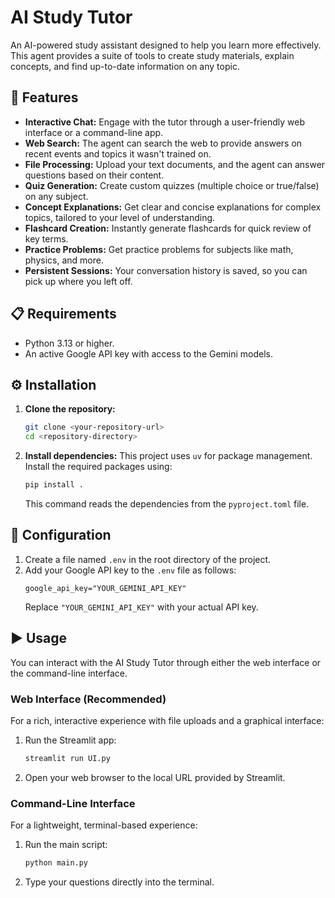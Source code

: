 # AI Study Tutor

An AI-powered study assistant designed to help you learn more effectively. This agent provides a suite of tools to create study materials, explain concepts, and find up-to-date information on any topic.

## 🚀 Features

*   **Interactive Chat:** Engage with the tutor through a user-friendly web interface or a command-line app.
*   **Web Search:** The agent can search the web to provide answers on recent events and topics it wasn't trained on.
*   **File Processing:** Upload your text documents, and the agent can answer questions based on their content.
*   **Quiz Generation:** Create custom quizzes (multiple choice or true/false) on any subject.
*   **Concept Explanations:** Get clear and concise explanations for complex topics, tailored to your level of understanding.
*   **Flashcard Creation:** Instantly generate flashcards for quick review of key terms.
*   **Practice Problems:** Get practice problems for subjects like math, physics, and more.
*   **Persistent Sessions:** Your conversation history is saved, so you can pick up where you left off.

## 📋 Requirements

*   Python 3.13 or higher.
*   An active Google API key with access to the Gemini models.

## ⚙️ Installation

1.  **Clone the repository:**
    ```bash
    git clone <your-repository-url>
    cd <repository-directory>
    ```

2.  **Install dependencies:**
    This project uses `uv` for package management. Install the required packages using:
    ```bash
    pip install .
    ```
    This command reads the dependencies from the `pyproject.toml` file.

## 🔑 Configuration

1.  Create a file named `.env` in the root directory of the project.
2.  Add your Google API key to the `.env` file as follows:
    ```
    google_api_key="YOUR_GEMINI_API_KEY"
    ```
    Replace `"YOUR_GEMINI_API_KEY"` with your actual API key.

## ▶️ Usage

You can interact with the AI Study Tutor through either the web interface or the command-line interface.

### Web Interface (Recommended)

For a rich, interactive experience with file uploads and a graphical interface:

1.  Run the Streamlit app:
    ```bash
    streamlit run UI.py
    ```
2.  Open your web browser to the local URL provided by Streamlit.

### Command-Line Interface

For a lightweight, terminal-based experience:

1.  Run the main script:
    ```bash
    python main.py
    ```
2.  Type your questions directly into the terminal.
